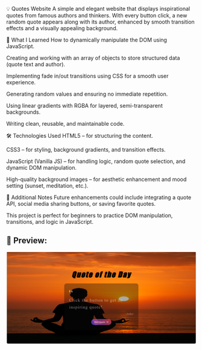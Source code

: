 💡 Quotes Website
A simple and elegant website that displays inspirational quotes from famous authors and thinkers. With every button click, a new random quote appears along with its author, enhanced by smooth transition effects and a visually appealing background.

🎯 What I Learned
How to dynamically manipulate the DOM using JavaScript.

Creating and working with an array of objects to store structured data (quote text and author).

Implementing fade in/out transitions using CSS for a smooth user experience.

Generating random values and ensuring no immediate repetition.

Using linear gradients with RGBA for layered, semi-transparent backgrounds.

Writing clean, reusable, and maintainable code.

🛠️ Technologies Used
HTML5 – for structuring the content.

CSS3 – for styling, background gradients, and transition effects.

JavaScript (Vanilla JS) – for handling logic, random quote selection, and dynamic DOM manipulation.

High-quality background images – for aesthetic enhancement and mood setting (sunset, meditation, etc.).

🚀 Additional Notes
Future enhancements could include integrating a quote API, social media sharing buttons, or saving favorite quotes.

This project is perfect for beginners to practice DOM manipulation, transitions, and logic in JavaScript.

## 📸 Preview:

![Project Screenshot](image/Screenshot%202025-05-22%20011643.png)
